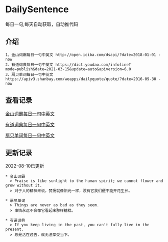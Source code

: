 # DailySentence

每日一句,每天自动获取，自动推代码

## 介绍

```
1、金山词霸每日一句中英文 http://open.iciba.com/dsapi/?date=2018-01-01 - now
2、有道词典每日一句中英文 https://dict.youdao.com/infoline?mode=publish&date=2021-03-15&update=auto&apiversion=6.0
3、扇贝单词每日一句中英文 https://apiv3.shanbay.com/weapps/dailyquote/quote/?date=2016-09-30 - now
```

## 查看记录

[金山词霸每日一句中英文](./data/iciba/)

[有道词典每日一句中英文](./data/youdao/)

[扇贝单词每日一句中英文](./data/shanbay/)

## 更新记录
2022-08-10已更新 
```
* 金山词霸
  > Praise is like sunlight to the human spirit; we cannot flower and grow without it.
  > 对于人的精神来说，赞扬就像阳光一样，没有它我们便不能开花生长。

* 扇贝单词
  > Things are never as bad as they seem.
  > 事情永远不会像它看起来那样糟糕。

* 有道词典
  > If you keep living in the past, you can't fully live in the present.
  > 总是活在过去，就无法享受当下。

```

